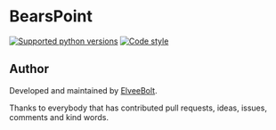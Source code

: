 # BearsPoint
[![Supported python versions](https://img.shields.io/badge/python-3.10-blue)](https://www.python.org/downloads/)
[![Code style](https://img.shields.io/badge/code%20style-PEP8-blue)](https://peps.python.org/pep-0008/)


## Author
Developed and maintained by [ElveeBolt](https://github.com/ElveeBolt).

Thanks to everybody that has contributed pull requests, ideas, issues, comments and kind words.